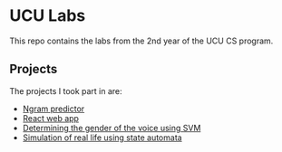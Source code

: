 # UCU Labs

This repo contains the labs from the 2nd year of the UCU CS program.

## Projects

The projects I took part in are:
* [Ngram predictor](https://github.com/linndfors/N-gram_words-prediction)
* [React web app](https://github.com/maslenchenko/ngram-web-project)
* [Determining the gender of the voice using SVM](https://github.com/YarynaFialko/voice-gender-recognition-svm)
* [Simulation of real life using state automata](https://github.com/codefloww/Automaton)

